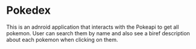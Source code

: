 # Pokedex

This is an adnroid application that interacts with the Pokeapi to get all pokemon. User can search them by name and also see a biref description about each pokemon when clicking on them.

